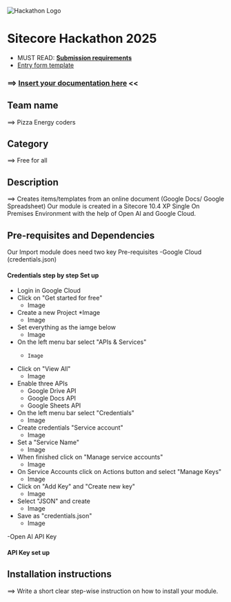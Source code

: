 ![Hackathon Logo](docs/images/hackathon.png?raw=true "Hackathon Logo")
# Sitecore Hackathon 2025

- MUST READ: **[Submission requirements](SUBMISSION_REQUIREMENTS.md)**
- [Entry form template](ENTRYFORM.md)
  
### ⟹ [Insert your documentation here](ENTRYFORM.md) <<
## Team name
⟹ Pizza Energy coders

## Category
⟹ Free for all

## Description
⟹ Creates items/templates from an online document (Google Docs/ Google Spreadsheet)
Our module is created in a Sitecore 10.4 XP Single On Premises Environment with the help of Open AI and Google Cloud.

## Pre-requisites and Dependencies
Our Import module does need two key Pre-requisites
-Google Cloud (credentials.json)
#### Credentials step by step Set up
* Login in Google Cloud
* Click on "Get started for free"
    * Image
* Create a new Project
    *Image
    * Image
*   Set everything as the iamge below
    * Image
* On the left menu bar select "APIs & Services"
    *     Image
* Click on "View All"
    * Image
* Enable three APIs
    * Google Drive API
    * Google Docs API 
    * Google Sheets API
* On the left menu bar select "Credentials"
    * Image
* Create credentials "Service account"
    *  Image
*  Set a "Service Name"
    *  Image
*  When finished click on "Manage service accounts"
    *  Image
*  On Service Accounts click on Actions button and select "Manage Keys"
    *  Image
*  Click on "Add Key" and "Create new key"
    *  Image
*  Select "JSON" and create
    *  Image
*  Save as "credentials.json" 
    *  Image

-Open AI API Key
#### API Key set up



## Installation instructions
⟹ Write a short clear step-wise instruction on how to install your module.  
